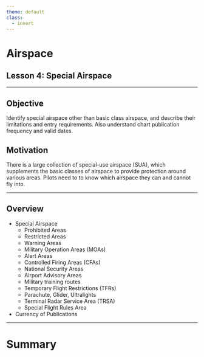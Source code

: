 ```yaml
---
theme: default
class:
  - invert
---
```


<style>
.h-stack {
  display: flex;
  column-gap: 1em;
  justify-content: center;
}

</style>

# Airspace

## Lesson 4: Special Airspace

---

## Objective

Identify special airspace other than basic class airspace, and describe their limitations and entry requirements. Also understand chart publication frequency and valid dates.

## Motivation

There is a large collection of special-use airspace (SUA), which supplements the basic classes of airspace to provide protection around various areas. Pilots need to to know which airspace they can and cannot fly into.

---

## Overview

- Special Airspace
  - Prohibited Areas
  - Restricted Areas
  - Warning Areas
  - Military Operation Areas (MOAs)
  - Alert Areas
  - Controlled Firing Areas (CFAs)
  - National Security Areas
  - Airport Advisory Areas
  - Military training routes
  - Temporary Flight Restrictions (TFRs)
  - Parachute, Glider, Ultralights
  - Terminal Radar Service Area (TRSA)
  - Special Flight Rules Area
- Currency of Publications

---

# Summary
